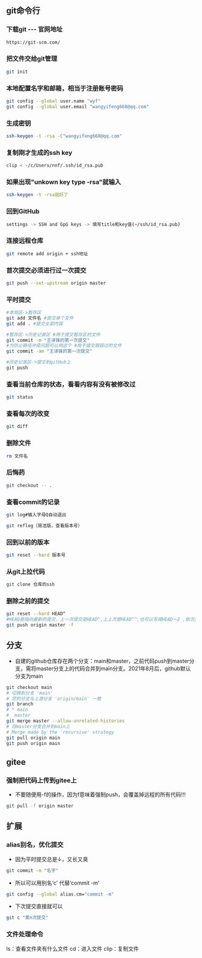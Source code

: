 ## git命令行

### 下载git --- 官网地址

```html
https://git-scm.com/
```

### 把文件交给git管理

```bash
git init
```

### 本地配置名字和邮箱，相当于注册账号密码
```bash
git config --global user.name "wyf"
git config --global user.email "wangyifeng668@qq.com"
```

### 生成密钥

```bash
ssh-keygen -t -rsa -C"wangyifeng668@qq.com"
```

### 复制刚才生成的ssh key

```bash
clip < -/c/Users/nnf/.ssh/id_rsa.pub
```

### 如果出现"unkown key type -rsa"就输入

```bash
ssh-keygen -t -rsa就好了
```

### 回到GitHub

```bash
settings -> SSH and GpG keys -> 填写title和key值(~/ssh/id_rsa.pub)
```

### 连接远程仓库

```bash
git remote add origin + ssh地址
```

### 首次提交必须进行过一次提交

```bash
git push --set-upstream origin master
```

### 平时提交

```bash
#本地区->暂存区
git add 文件名 #提交单个文件
git add . #提交全部内容

#暂存区->历史记录区 #用于提交暂存区的文件
git commit -m "王译锋的第一次提交"
#为防止路径冲突问题可以用这个 #用于提交跟踪过的文件
git commit -am "王译锋的第一次提交"

#历史记录区->提交到gitHub上
git push
```

### 查看当前仓库的状态，看看内容有没有被修改过

```bash
git status
```

### 查看每次的改变

```bash
git diff
```

### 删除文件

```bash
rm 文件名
```

### 后悔药

```bash
git checkout -- .
```

### 查看commit的记录

```bash
git log#输入字母Q自动退出
```

```bash
git reflog（简洁版，查看版本号）
```

### 回到以前的版本

```bash
git reset --hard 版本号
```

### 从git上拉代码

```bash
git clone 仓库的ssh
```

### 删除之前的提交

```bash
git reset --hard HEAD^
#HEAD是指向最新的提交，上一次提交是HEAD^,上上次是HEAD^^,也可以写成HEAD～2 ,依次类推。
git push origin master -f
```



## 分支

- 自建的github仓库存在两个分支：main和master，之前代码push到master分支，需将master分支上的代码合并到main分支。2021年8月后，github默认分支为main

```bash
git checkout main
# 切换到分支 'main'
# 您的分支与上游分支 'origin/main' 一致
git branch
# * main
#  master
git merge master --allow-unrelated-histories
# 将master分支合并到main上
# Merge made by the 'recursive' strategy
git pull origin main
git push origin main
```



## gitee

### 强制把代码上传到gitee上

- 不要随便用-f的操作，因为f意味着强制push，会覆盖掉远程的所有代码!!!

```bash
git pull -f origin master
```



## 扩展

### alias别名，优化提交

- 因为平时提交总是↓，又长又臭

```bash
git commit -m "名字"
```

- 所以可以用别名‘c’ 代替‘commit -m’

```bash
git config --global alias.cm="commit -m"
```

- 下次提交直接就可以

```bash
git c "第n次提交"
```

### 文件处理命令

ls：查看文件夹有什么文件
cd：进入文件
clip：复制文件
